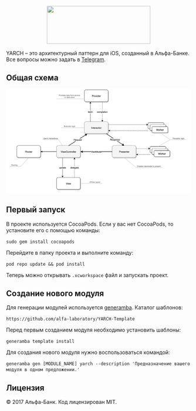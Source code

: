 <p align="center">
  <img src="https://i.imgur.com/ZcxzsEg.png" width="281.5" height="103"/>
</p>

YARCH – это архитектурный паттерн для iOS, созданный в Альфа-Банке. Все вопросы можно задать в [Telegram](https://t.me/yarch_ios).

## Общая схема
![](YARCH-scheme.png)

## Первый запуск
В проекте используется CocoaPods. Если у вас нет CocoaPods, то установите его с помощью команды:

```
sudo gem install cocoapods
```

Перейдите в папку проекта и выполните команду:

```
pod repo update && pod install
```

Теперь можно открывать `.xcworkspace` файл и запускать проект.

## Создание нового модуля
Для генерации модулей используется [generamba](https://github.com/rambler-digital-solutions/Generamba). Каталог шаблонов:
```
https://github.com/alfa-laboratory/YARCH-Template
```

Перед первым созданием модуля необходимо установить шаблоны:
```
generamba template install
```

Для создания нового модуля нужно воспользоваться командой:
```
generamba gen [MODULE_NAME] yarch --description 'Предназначение вашего модуля в одном предложении.'
```

Лицензия
--------

© 2017 Альфа-Банк. Код лицензирован MIT.
